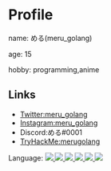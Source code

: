 # Profile
name: める(meru_golang)

age: 15

hobby: programming,anime

## Links
* [Twitter:meru_golang](https://twitter.com/meru_golang)
* [Instagram:meru_golang](https://www.instagram.com/meru_golang/)
* Discord:める#0001
* [TryHackMe:merugolang](https://tryhackme.com/p/merugolang)


Language:
<a href="https://github.com/meru-golang">
  <img src="{https://img.shields.io/badge/Python-14354C?style=for-the-badge&logo=python&logoColor=white}" />
  <img src="https://img.shields.io/badge/Go-00ADD8?style=for-the-badge&logo=go&logoColor=white" />
  <img src="https://img.shields.io/badge/JavaScript-323330?style=for-the-badge&logo=javascript&logoColor=F7DF1E" />
  <img src="https://img.shields.io/badge/TypeScript-007ACC?style=for-the-badge&logo=typescript&logoColor=white" />
  <img src="https://img.shields.io/badge/Java-ED8B00?style=for-the-badge&logo=java&logoColor=white" />
  <img src="https://img.shields.io/badge/Ruby-CC342D?style=for-the-badge&logo=ruby&logoColor=white" />
</a>

